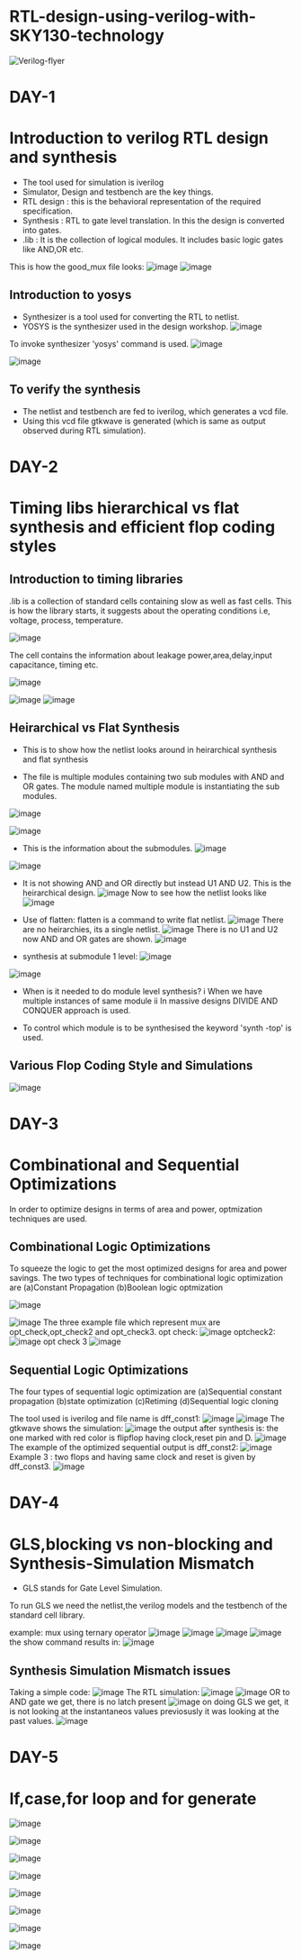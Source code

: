 # RTL-design-using-verilog-with-SKY130-technology

![Verilog-flyer](https://user-images.githubusercontent.com/69634738/123540568-4be28980-d75d-11eb-83cb-83318934faa3.png)

# DAY-1
# Introduction to verilog RTL design and synthesis
- The tool used for simulation is iverilog
- Simulator, Design and testbench are the key things.
- RTL design : this is the behavioral representation of the required specification.
- Synthesis : RTL to gate level translation. In this the design is converted into gates.
- .lib : It is the collection of logical modules. It includes basic logic gates like  AND,OR etc.

This is how the good_mux file looks:
![image](https://user-images.githubusercontent.com/69634738/123664860-5ed88500-d855-11eb-9cca-db3d76deb1ec.png)
![image](https://user-images.githubusercontent.com/69634738/123665078-91827d80-d855-11eb-906a-0adf9a742ed8.png)


## Introduction to yosys
- Synthesizer is a tool used for converting the RTL to netlist.
- YOSYS is the synthesizer used in the design workshop.
![image](https://user-images.githubusercontent.com/69634738/123668556-d65be380-d858-11eb-9eec-6b5df1e83b17.png)

To invoke synthesizer 'yosys' command is used.
![image](https://user-images.githubusercontent.com/69634738/123665602-0eadf280-d856-11eb-889a-edc66a1556ce.png)

![image](https://user-images.githubusercontent.com/69634738/123665520-fc33b900-d855-11eb-83e2-b36695eb4871.png)

## To verify the synthesis
- The netlist and testbench are fed to iverilog, which generates a vcd file.
- Using this vcd file gtkwave is generated (which is same as output observed during RTL simulation).


# DAY-2
# Timing libs hierarchical vs flat synthesis and efficient flop coding styles

## Introduction to timing libraries

.lib is a collection of standard cells containing slow as well as fast cells.
This is how the library starts, it suggests about the operating conditions i.e, voltage, process, temperature.

![image](https://user-images.githubusercontent.com/69634738/123542877-818d6f80-d769-11eb-9af3-f105a8d710fe.png)

The cell contains the information about leakage power,area,delay,input capacitance, timing etc.

![image](https://user-images.githubusercontent.com/69634738/123543028-56575000-d76a-11eb-84fb-508a7ee70c1b.png)

![image](https://user-images.githubusercontent.com/69634738/123543258-37a58900-d76b-11eb-8926-a249b769dae1.png)
![image](https://user-images.githubusercontent.com/69634738/123543449-1ee9a300-d76c-11eb-9634-59da825572db.png)


## Heirarchical vs Flat Synthesis
- This is to show how the netlist looks around in heirarchical synthesis and flat synthesis

- The file is multiple modules containing two sub modules with AND and OR gates. The module named multiple module is instantiating the sub modules. 

![image](https://user-images.githubusercontent.com/69634738/123591394-87d32880-d809-11eb-8c96-8d7708b9d91f.png)

![image](https://user-images.githubusercontent.com/69634738/123592880-768b1b80-d80b-11eb-885a-a4df66e2e638.png)

- This is the information about the submodules.
![image](https://user-images.githubusercontent.com/69634738/123593110-c538b580-d80b-11eb-97dc-ffb42b35cb43.png)

![image](https://user-images.githubusercontent.com/69634738/123593231-e6010b00-d80b-11eb-84a5-e5e4d05e4d16.png)
- It is not showing AND and OR directly but instead U1 AND U2. This is the heirarchical design.
![image](https://user-images.githubusercontent.com/69634738/123593328-00d37f80-d80c-11eb-8313-83da8dd471d1.png)
Now to see how the netlist looks like
![image](https://user-images.githubusercontent.com/69634738/123594135-f9f93c80-d80c-11eb-87ea-f6cc750f8e55.png)

- Use of flatten: flatten is a command to write flat netlist.
![image](https://user-images.githubusercontent.com/69634738/123595031-0c27aa80-d80e-11eb-801f-7041ccd6ac30.png)
There are no heirarchies, its a single netlist.
![image](https://user-images.githubusercontent.com/69634738/123595129-26fa1f00-d80e-11eb-8da7-dcbe57668662.png)
There is no U1 and U2 now AND and OR gates are shown.
![image](https://user-images.githubusercontent.com/69634738/123595198-41cc9380-d80e-11eb-865b-9b34291b8bb8.png)

- synthesis at submodule 1 level:
![image](https://user-images.githubusercontent.com/69634738/123609784-9c212080-d81d-11eb-9fdb-1388eb5d0063.png)

![image](https://user-images.githubusercontent.com/69634738/123609925-bd820c80-d81d-11eb-98de-4340a8be05e0.png)

- When is it needed to do module level synthesis?
i When we have multiple instances of same module
ii In massive designs DIVIDE AND CONQUER approach is used.

- To control which module is to be synthesised the keyword 'synth -top' is used.

## Various Flop Coding Style and Simulations

![image](https://user-images.githubusercontent.com/69634738/123621440-d2b06880-d828-11eb-885f-ab19cffe5829.png)


# DAY-3
# Combinational and Sequential Optimizations
In order to optimize designs in terms of area and power, optmization techniques are used.

## Combinational Logic Optimizations
To squeeze the logic to get the most optimized designs for area and power savings.
The two types of techniques for combinational logic optimization are
(a)Constant Propagation  (b)Boolean logic optmization

![image](https://user-images.githubusercontent.com/69634738/123624102-d1cd0600-d82b-11eb-9031-ad089111c257.png)

![image](https://user-images.githubusercontent.com/69634738/123624195-e90bf380-d82b-11eb-9a06-9436b15f51dc.png)
The three example file which represent mux are opt_check,opt_check2 and opt_check3.
opt check:
![image](https://user-images.githubusercontent.com/69634738/123624265-fe811d80-d82b-11eb-83bf-986c3dc2803a.png)
optcheck2:
![image](https://user-images.githubusercontent.com/69634738/123625307-43598400-d82d-11eb-901a-51d62fccde11.png)
opt check 3
![image](https://user-images.githubusercontent.com/69634738/123625400-59674480-d82d-11eb-90b4-279f887bcc84.png)

## Sequential Logic Optimizations
The four types of sequential logic optimization are
(a)Sequential constant propagation (b)state optimization (c)Retiming (d)Sequential logic cloning

The tool used is iverilog and file name is dff_const1:
![image](https://user-images.githubusercontent.com/69634738/123635448-51ad9d00-d839-11eb-96f0-6ec5a5b24d4a.png)
![image](https://user-images.githubusercontent.com/69634738/123635566-6f7b0200-d839-11eb-9f01-61e1db7c9ee1.png)
The gtkwave shows the simulation:
![image](https://user-images.githubusercontent.com/69634738/123635642-86215900-d839-11eb-8265-cf50e7e5fb53.png)
the output after synthesis is:
the one marked with red color is flipflop having clock,reset pin and D.
![image](https://user-images.githubusercontent.com/69634738/123638951-5a07d700-d83d-11eb-9574-267b2256a462.png)
The example of the optimized sequential output is dff_const2:
![image](https://user-images.githubusercontent.com/69634738/123639844-342f0200-d83e-11eb-898b-8ab412105880.png)
Example 3 : two flops and having same clock and reset is given by dff_const3.
![image](https://user-images.githubusercontent.com/69634738/123640824-2ded5580-d83f-11eb-9b01-b23c5b916de1.png)

# DAY-4
# GLS,blocking vs non-blocking and Synthesis-Simulation Mismatch
- GLS stands for Gate Level Simulation.



To run GLS we need the netlist,the verilog models and the testbench of the standard cell library.

example: mux using ternary operator
![image](https://user-images.githubusercontent.com/69634738/123648375-85db8a80-d846-11eb-9958-8e5bfeddd09a.png)
![image](https://user-images.githubusercontent.com/69634738/123648472-98ee5a80-d846-11eb-80db-c3b52b2bfde1.png)
![image](https://user-images.githubusercontent.com/69634738/123648572-adcaee00-d846-11eb-876f-eb0c2bd6f8cb.png)
![image](https://user-images.githubusercontent.com/69634738/123654265-84f92780-d84b-11eb-8a1e-878e09031142.png)
the show command results in:
![image](https://user-images.githubusercontent.com/69634738/123654348-9d694200-d84b-11eb-8195-2ada6042686e.png)

## Synthesis Simulation Mismatch issues


Taking a simple code:
![image](https://user-images.githubusercontent.com/69634738/123655703-d950d700-d84c-11eb-859b-c55e2c25e9e1.png)
The RTL simulation:
![image](https://user-images.githubusercontent.com/69634738/123656302-6b58df80-d84d-11eb-8036-2784c78f497e.png)
![image](https://user-images.githubusercontent.com/69634738/123656377-7c095580-d84d-11eb-9459-fb3fe5fb4cb3.png)
OR to AND gate we get, there is no latch present
![image](https://user-images.githubusercontent.com/69634738/123656462-93e0d980-d84d-11eb-843b-660f06a1ed3a.png)
on doing GLS we get, it is not looking at the instantaneos values
previosusly it was looking at the past values.
![image](https://user-images.githubusercontent.com/69634738/123657486-752f1280-d84e-11eb-8336-0fe3246411e8.png)


# DAY-5
# If,case,for loop and for generate


![image](https://user-images.githubusercontent.com/69634738/123659396-444fdd00-d850-11eb-897d-e6698b7f3dba.png)

![image](https://user-images.githubusercontent.com/69634738/123659478-5c276100-d850-11eb-980d-4b22866068d6.png)

![image](https://user-images.githubusercontent.com/69634738/123659572-77926c00-d850-11eb-8124-3f2004c3a4b6.png)

![image](https://user-images.githubusercontent.com/69634738/123659694-9690fe00-d850-11eb-9527-6d59667f25a0.png)

![image](https://user-images.githubusercontent.com/69634738/123659831-b7595380-d850-11eb-8767-3f5e1b8dbb0c.png)

![image](https://user-images.githubusercontent.com/69634738/123659953-d526b880-d850-11eb-936a-57d7cc6c8331.png)

![image](https://user-images.githubusercontent.com/69634738/123660287-26cf4300-d851-11eb-9700-559fb44affd8.png)

![image](https://user-images.githubusercontent.com/69634738/123660403-41a1b780-d851-11eb-9297-2a4b3844957d.png)




















